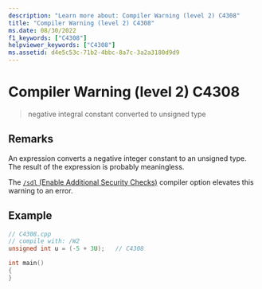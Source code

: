 ```yaml
---
description: "Learn more about: Compiler Warning (level 2) C4308"
title: "Compiler Warning (level 2) C4308"
ms.date: 08/30/2022
f1_keywords: ["C4308"]
helpviewer_keywords: ["C4308"]
ms.assetid: d4e5c53c-71b2-4bbc-8a7c-3a2a3180d9d9
---
```

# Compiler Warning (level 2) C4308

> negative integral constant converted to unsigned type

## Remarks

An expression converts a negative integer constant to an unsigned type. The result of the expression is probably meaningless.

The [`/sdl` (Enable Additional Security Checks)](../../build/reference/sdl-enable-additional-security-checks.md) compiler option elevates this warning to an error.

## Example

```cpp
// C4308.cpp
// compile with: /W2
unsigned int u = (-5 + 3U);   // C4308

int main()
{
}
```
